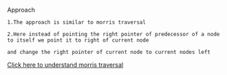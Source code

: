 Approach

    1.The approach is similar to morris traversal

    2.Here instead of pointing the right pointer of predecessor of a node to itself we point it to right of current node 

    and change the right pointer of current node to current nodes left 


[Click here to understand morris traversal](/morrisTraversal)